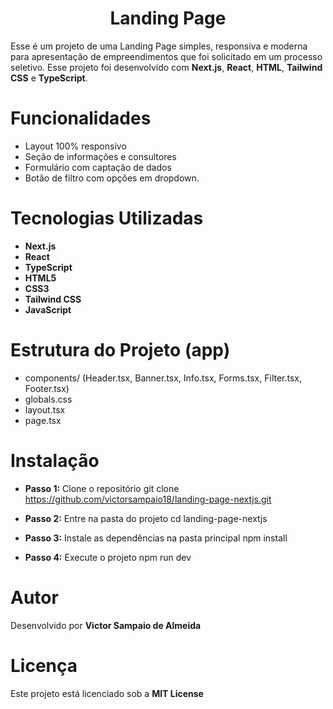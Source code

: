 <h1 align="center">Landing Page</h1>

Esse é um projeto de uma Landing Page simples, responsiva e moderna para apresentação de empreendimentos que foi solicitado em um processo seletivo. Esse projeto foi desenvolvido com **Next.js**, **React**, **HTML**, **Tailwind CSS** e **TypeScript**.

# Funcionalidades
- Layout 100% responsivo
- Seção de informações e consultores
- Formulário com captação de dados
- Botão de filtro com opções em dropdown.

# Tecnologias Utilizadas
- **Next.js**
- **React**
- **TypeScript**
- **HTML5**
- **CSS3**
- **Tailwind CSS**
- **JavaScript**

# Estrutura do Projeto (app)
- components/ (Header.tsx, Banner.tsx, Info.tsx, Forms.tsx, Filter.tsx, Footer.tsx)
- globals.css
- layout.tsx
- page.tsx

# Instalação
- **Passo 1:** Clone o repositório
git clone https://github.com/victorsampaio18/landing-page-nextjs.git

- **Passo 2:** Entre na pasta do projeto
cd landing-page-nextjs

- **Passo 3:** Instale as dependências na pasta principal
npm install

- **Passo 4:** Execute o projeto
npm run dev

# Autor
Desenvolvido por **Victor Sampaio de Almeida**

# Licença
Este projeto está licenciado sob a **MIT License**
